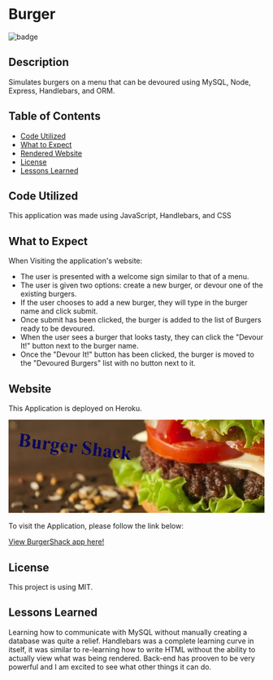 # Burger

![badge](https://img.shields.io/static/v1?label=license&message=MIT&color=blue)

## Description

Simulates burgers on a menu that can be devoured using MySQL, Node, Express, Handlebars, and ORM.

## Table of Contents
- [Code Utilized](#code-utilized:)
- [What to Expect](#what-to-expect:)
- [Rendered Website](#rendered-website:)
- [License](#license:)
- [Lessons Learned](#lessons-learned:)

## Code Utilized

This application was made using JavaScript, Handlebars, and CSS

## What to Expect

When Visiting the application's website:
- The user is presented with a welcome sign similar to that of a menu.
- The user is given two options: create a new burger, or devour one of the existing burgers.
- If the user chooses to add a new burger, they will type in the burger name and click submit.
- Once submit has been clicked, the burger is added to the list of Burgers ready to be devoured.
- When the user sees a burger that looks tasty, they can click the "Devour It!" button next to the burger name.
- Once the "Devour It!" button has been clicked, the burger is moved to the "Devoured Burgers" list with no button next to it.

## Website

This Application is deployed on Heroku.

<img src="public\assets\img\BurgerShack.png" alt="Rendered BurgerShack Application">

To visit the Application, please follow the link below:

<a href="https://russells-burger-shack.herokuapp.com/" targer="_blank">View BurgerShack app here!</a>

## License

This project is using MIT.

## Lessons Learned

Learning how to communicate with MySQL without manually creating a database was quite a relief. Handlebars was a complete learning curve in itself, it was similar to re-learning how to write HTML without the ability to actually view what was being rendered. Back-end has prooven to be very powerful and I am excited to see what other things it can do.